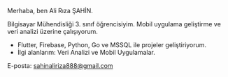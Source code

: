 Merhaba, ben Ali Rıza ŞAHİN.

Bilgisayar Mühendisliği 3. sınıf öğrencisiyim. Mobil uygulama geliştirme ve veri analizi üzerine çalışıyorum.

- Flutter, Firebase, Python, Go ve MSSQL ile projeler geliştiriyorum.
- İlgi alanlarım: Veri Analizi ve Mobil Uygulamalar.

E-posta: [sahinaliriza888@gmail.com](mailto:sahinaliriza888@gmail.com)
